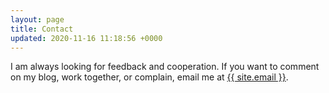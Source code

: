 ```yaml
---
layout: page
title: Contact
updated: 2020-11-16 11:18:56 +0000
---
```


I am always looking for feedback and cooperation. If you want to comment on my blog, work together, or complain, email me at [{{ site.email }}][email].

[email]: mailto:ds858@cam.ac.uk
